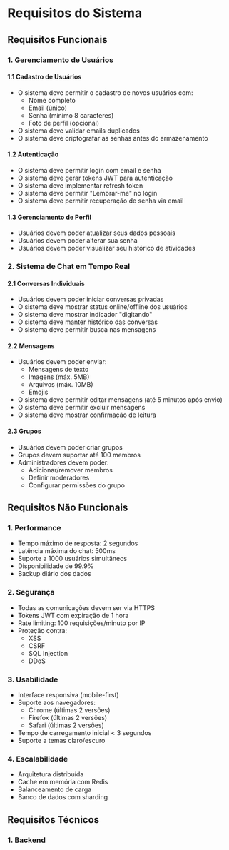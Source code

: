# Requisitos do Sistema

## Requisitos Funcionais

### 1. Gerenciamento de Usuários

#### 1.1 Cadastro de Usuários

- O sistema deve permitir o cadastro de novos usuários com:
  - Nome completo
  - Email (único)
  - Senha (mínimo 8 caracteres)
  - Foto de perfil (opcional)
- O sistema deve validar emails duplicados
- O sistema deve criptografar as senhas antes do armazenamento

#### 1.2 Autenticação

- O sistema deve permitir login com email e senha
- O sistema deve gerar tokens JWT para autenticação
- O sistema deve implementar refresh token
- O sistema deve permitir "Lembrar-me" no login
- O sistema deve permitir recuperação de senha via email

#### 1.3 Gerenciamento de Perfil

- Usuários devem poder atualizar seus dados pessoais
- Usuários devem poder alterar sua senha
- Usuários devem poder visualizar seu histórico de atividades

### 2. Sistema de Chat em Tempo Real

#### 2.1 Conversas Individuais

- Usuários devem poder iniciar conversas privadas
- O sistema deve mostrar status online/offline dos usuários
- O sistema deve mostrar indicador "digitando"
- O sistema deve manter histórico das conversas
- O sistema deve permitir busca nas mensagens

#### 2.2 Mensagens

- Usuários devem poder enviar:
  - Mensagens de texto
  - Imagens (máx. 5MB)
  - Arquivos (máx. 10MB)
  - Emojis
- O sistema deve permitir editar mensagens (até 5 minutos após envio)
- O sistema deve permitir excluir mensagens
- O sistema deve mostrar confirmação de leitura

#### 2.3 Grupos

- Usuários devem poder criar grupos
- Grupos devem suportar até 100 membros
- Administradores devem poder:
  - Adicionar/remover membros
  - Definir moderadores
  - Configurar permissões do grupo

## Requisitos Não Funcionais

### 1. Performance

- Tempo máximo de resposta: 2 segundos
- Latência máxima do chat: 500ms
- Suporte a 1000 usuários simultâneos
- Disponibilidade de 99.9%
- Backup diário dos dados

### 2. Segurança

- Todas as comunicações devem ser via HTTPS
- Tokens JWT com expiração de 1 hora
- Rate limiting: 100 requisições/minuto por IP
- Proteção contra:
  - XSS
  - CSRF
  - SQL Injection
  - DDoS

### 3. Usabilidade

- Interface responsiva (mobile-first)
- Suporte aos navegadores:
  - Chrome (últimas 2 versões)
  - Firefox (últimas 2 versões)
  - Safari (últimas 2 versões)
- Tempo de carregamento inicial < 3 segundos
- Suporte a temas claro/escuro

### 4. Escalabilidade

- Arquitetura distribuída
- Cache em memória com Redis
- Balanceamento de carga
- Banco de dados com sharding

## Requisitos Técnicos

### 1. Backend
